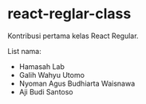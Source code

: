# react-reglar-class
Kontribusi pertama kelas React Regular.

List nama:
- Hamasah Lab
- Galih Wahyu Utomo
- Nyoman Agus Budhiarta Waisnawa
- Aji Budi Santoso
